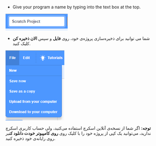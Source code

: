 + Give your program a name by typing into the text box at the top.

![scratch project name textbox](images/name.png)

+ شما می توانید برای ذخیره‌سازی پروژه‌ی خود، روی **فایل** و سپس **الان ذخیره کن** کلیک کنید.

![screenshot](images/save.png)

**توجه:** اگر شما از نسخه‌ی آنلاین اسکرچ استفاده می‌کنید، ولی حساب کاربری اسکرچ ندارید، می‌توانید یک کپی از پروژه خود را با کلیک روی **روی کامپیوتر خودت دانلود کن**بر روی رایانه‌ی خود ذخیره کنید.